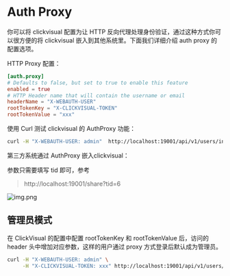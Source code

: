 # Auth Proxy

你可以将 clickvisual 配置为让 HTTP 反向代理处理身份验证，通过这种方式你可以很方便的将 clickvisual 嵌入到其他系统里。下面我们详细介绍 auth proxy 的配置选项。



HTTP Proxy 配置：
```toml
[auth.proxy]
# Defaults to false, but set to true to enable this feature
enabled = true
# HTTP Header name that will contain the username or email
headerName = "X-WEBAUTH-USER"
rootTokenKey = "X-CLICKVISUAL-TOKEN"
rootTokenValue = "xxx"
```

使用 Curl 测试 clickvisual 的 AuthProxy 功能：
```sh
curl -H "X-WEBAUTH-USER: admin"  http://localhost:19001/api/v1/users/info
```

第三方系统通过 AuthProxy 嵌入clickvisual：

参数只需要填写 tid 即可，参考
> http://localhost:19001/share?tid=6

![img.png](../../../images/auth-proxy.png)

## 管理员模式
在 ClickVisual 的配置中配置 rootTokenKey 和 rootTokenValue 后，访问的 header 头中增加对应参数，这样的用户通过 proxy 方式登录后默认成为管理员。
```sh
curl -H "X-WEBAUTH-USER: admin" \
     -H "X-CLICKVISUAL-TOKEN: xxx" http://localhost:19001/api/v1/users/info
```
